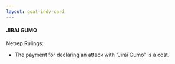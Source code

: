```yaml
---
layout: goat-indv-card
---
```


#### JIRAI GUMO

Netrep Rulings:

*   The payment for declaring an attack with “Jirai Gumo” is a cost.